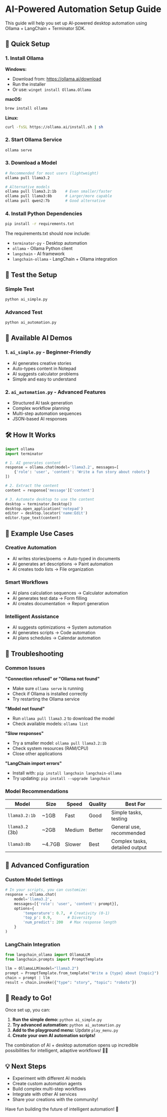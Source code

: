 # AI-Powered Automation Setup Guide

This guide will help you set up AI-powered desktop automation using Ollama + LangChain + Terminator SDK.

## 🚀 Quick Setup

### 1. Install Ollama

**Windows:**
- Download from: https://ollama.ai/download
- Run the installer
- Or use: `winget install Ollama.Ollama`

**macOS:**
```bash
brew install ollama
```

**Linux:**
```bash
curl -fsSL https://ollama.ai/install.sh | sh
```

### 2. Start Ollama Service

```bash
ollama serve
```

### 3. Download a Model

```bash
# Recommended for most users (lightweight)
ollama pull llama3.2

# Alternative models
ollama pull llama3.2:1b    # Even smaller/faster
ollama pull llama3:8b      # Larger/more capable
ollama pull qwen2:7b       # Good alternative
```

### 4. Install Python Dependencies

```bash
pip install -r requirements.txt
```

The requirements.txt should now include:
- `terminator-py` - Desktop automation
- `ollama` - Ollama Python client
- `langchain` - AI framework
- `langchain-ollama` - LangChain + Ollama integration

## 🧪 Test the Setup

### Simple Test
```bash
python ai_simple.py
```

### Advanced Test
```bash
python ai_automation.py
```

## 🎯 Available AI Demos

### 1. **`ai_simple.py`** - Beginner-Friendly
- AI generates creative stories
- Auto-types content in Notepad
- AI suggests calculator problems
- Simple and easy to understand

### 2. **`ai_automation.py`** - Advanced Features
- Structured AI task generation
- Complex workflow planning
- Multi-step automation sequences
- JSON-based AI responses

## 🛠️ How It Works

```python
import ollama
import terminator

# 1. AI generates content
response = ollama.chat(model='llama3.2', messages=[
    {'role': 'user', 'content': 'Write a fun story about robots'}
])

# 2. Extract the content
content = response['message']['content']

# 3. Automate desktop to use the content
desktop = terminator.Desktop()
desktop.open_application('notepad')
editor = desktop.locator('name:Edit')
editor.type_text(content)
```

## 🎨 Example Use Cases

### Creative Automation
- AI writes stories/poems → Auto-typed in documents
- AI generates art descriptions → Paint automation
- AI creates todo lists → File organization

### Smart Workflows
- AI plans calculation sequences → Calculator automation
- AI generates test data → Form filling
- AI creates documentation → Report generation

### Intelligent Assistance
- AI suggests optimizations → System automation
- AI generates scripts → Code automation
- AI plans schedules → Calendar automation

## 🔧 Troubleshooting

### Common Issues

**"Connection refused" or "Ollama not found"**
- Make sure `ollama serve` is running
- Check if Ollama is installed correctly
- Try restarting the Ollama service

**"Model not found"**
- Run `ollama pull llama3.2` to download the model
- Check available models: `ollama list`

**"Slow responses"**
- Try a smaller model: `ollama pull llama3.2:1b`
- Check system resources (RAM/CPU)
- Close other applications

**"LangChain import errors"**
- Install with: `pip install langchain langchain-ollama`
- Try updating: `pip install --upgrade langchain`

### Model Recommendations

| Model | Size | Speed | Quality | Best For |
|-------|------|-------|---------|----------|
| `llama3.2:1b` | ~1GB | Fast | Good | Simple tasks, testing |
| `llama3.2` (3b) | ~2GB | Medium | Better | General use, recommended |
| `llama3:8b` | ~4.7GB | Slower | Best | Complex tasks, detailed output |

## 🌟 Advanced Configuration

### Custom Model Settings
```python
# In your scripts, you can customize:
response = ollama.chat(
    model='llama3.2',
    messages=[{'role': 'user', 'content': prompt}],
    options={
        'temperature': 0.7,  # Creativity (0-1)
        'top_p': 0.9,       # Diversity
        'num_predict': 200   # Max response length
    }
)
```

### LangChain Integration
```python
from langchain_ollama import OllamaLLM
from langchain.prompts import PromptTemplate

llm = OllamaLLM(model="llama3.2")
prompt = PromptTemplate.from_template("Write a {type} about {topic}")
chain = prompt | llm
result = chain.invoke({"type": "story", "topic": "robots"})
```

## 🎉 Ready to Go!

Once set up, you can:

1. **Run the simple demo:** `python ai_simple.py`
2. **Try advanced automation:** `python ai_automation.py`
3. **Add to the playground menu:** Update `play_menu.py`
4. **Create your own AI automation scripts!**

The combination of AI + desktop automation opens up incredible possibilities for intelligent, adaptive workflows! 🤖✨

## 💡 Next Steps

- Experiment with different AI models
- Create custom automation agents
- Build complex multi-step workflows
- Integrate with other AI services
- Share your creations with the community!

Have fun building the future of intelligent automation! 🚀 